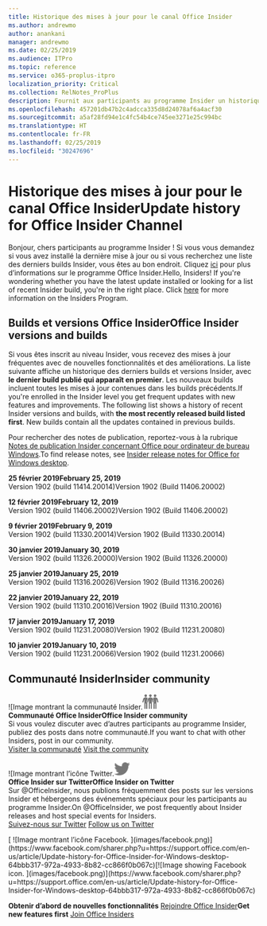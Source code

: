 ```yaml
---
title: Historique des mises à jour pour le canal Office Insider
ms.author: andrewmo
author: anankani
manager: andrewmo
ms.date: 02/25/2019
ms.audience: ITPro
ms.topic: reference
ms.service: o365-proplus-itpro
localization_priority: Critical
ms.collection: RelNotes_ProPlus
description: Fournit aux participants au programme Insider un historique des mises à jour pour les versions Canal mensuel Insider Fast pour ordinateur de bureau Windows
ms.openlocfilehash: 457201db47b2c4adcca335d8d24078af6a4acf30
ms.sourcegitcommit: a5af28fd94e1c4fc54b4ce745ee3271e25c994bc
ms.translationtype: HT
ms.contentlocale: fr-FR
ms.lasthandoff: 02/25/2019
ms.locfileid: "30247696"
---
```

# <a name="update-history-for-office-insider-channel"></a><span data-ttu-id="ecb4c-103">Historique des mises à jour pour le canal Office Insider</span><span class="sxs-lookup"><span data-stu-id="ecb4c-103">Update history for Office Insider Channel</span></span>

<span data-ttu-id="ecb4c-p101">Bonjour, chers participants au programme Insider ! Si vous vous demandez si vous avez installé la dernière mise à jour ou si vous recherchez une liste des derniers builds Insider, vous êtes au bon endroit. Cliquez [ici](https://insider.office.com/) pour plus d’informations sur le programme Office Insider.</span><span class="sxs-lookup"><span data-stu-id="ecb4c-p101">Hello, Insiders! If you're wondering whether you have the latest update installed or looking for a list of recent Insider build, you're in the right place. Click [here](https://insider.office.com/) for more information on the Insiders Program.</span></span>

## <a name="office-insider-versions-and-builds"></a><span data-ttu-id="ecb4c-107">Builds et versions Office Insider</span><span class="sxs-lookup"><span data-stu-id="ecb4c-107">Office Insider versions and builds</span></span>

<span data-ttu-id="ecb4c-p102">Si vous êtes inscrit au niveau Insider, vous recevez des mises à jour fréquentes avec de nouvelles fonctionnalités et des améliorations. La liste suivante affiche un historique des derniers builds et versions Insider, avec **le dernier build publié qui apparaît en premier**. Les nouveaux builds incluent toutes les mises à jour contenues dans les builds précédents.</span><span class="sxs-lookup"><span data-stu-id="ecb4c-p102">If you're enrolled in the Insider level you get frequent updates with new features and improvements. The following list shows a history of recent Insider versions and builds, with **the most recently released build listed first**. New builds contain all the updates contained in previous builds.</span></span> 

<span data-ttu-id="ecb4c-111">Pour rechercher des notes de publication, reportez-vous à la rubrique [Notes de publication Insider concernant Office pour ordinateur de bureau Windows](https://support.office.com/fr-FR/article/insider-release-notes-for-office-for-windows-desktop-523b3d33-8f46-4c79-b427-fdcf40c0b433).</span><span class="sxs-lookup"><span data-stu-id="ecb4c-111">To find release notes, see [Insider release notes for Office for Windows desktop](https://support.office.com/fr-FR/article/insider-release-notes-for-office-for-windows-desktop-523b3d33-8f46-4c79-b427-fdcf40c0b433).</span></span>

<span data-ttu-id="ecb4c-112">**25 février 2019**</span><span class="sxs-lookup"><span data-stu-id="ecb4c-112">**February 25, 2019**</span></span><br/> <span data-ttu-id="ecb4c-113">Version 1902 (build 11414.20014)</span><span class="sxs-lookup"><span data-stu-id="ecb4c-113">Version 1902 (Build 11406.20002)</span></span><br/> 

<span data-ttu-id="ecb4c-114">**12 février 2019**</span><span class="sxs-lookup"><span data-stu-id="ecb4c-114">**February 12, 2019**</span></span><br/> <span data-ttu-id="ecb4c-115">Version 1902 (build 11406.20002)</span><span class="sxs-lookup"><span data-stu-id="ecb4c-115">Version 1902 (Build 11406.20002)</span></span><br/> 

<span data-ttu-id="ecb4c-116">**9 février 2019**</span><span class="sxs-lookup"><span data-stu-id="ecb4c-116">**February 9, 2019**</span></span><br/> <span data-ttu-id="ecb4c-117">Version 1902 (build 11330.20014)</span><span class="sxs-lookup"><span data-stu-id="ecb4c-117">Version 1902 (Build 11330.20014)</span></span><br/> 

<span data-ttu-id="ecb4c-118">**30 janvier 2019**</span><span class="sxs-lookup"><span data-stu-id="ecb4c-118">**January 30, 2019**</span></span><br/> <span data-ttu-id="ecb4c-119">Version 1902 (build 11326.20000)</span><span class="sxs-lookup"><span data-stu-id="ecb4c-119">Version 1902 (Build 11326.20000)</span></span><br/> 

<span data-ttu-id="ecb4c-120">**25 janvier 2019**</span><span class="sxs-lookup"><span data-stu-id="ecb4c-120">**January 25, 2019**</span></span><br/> <span data-ttu-id="ecb4c-121">Version 1902 (build 11316.20026)</span><span class="sxs-lookup"><span data-stu-id="ecb4c-121">Version 1902 (Build 11316.20026)</span></span><br/> 

<span data-ttu-id="ecb4c-122">**22 janvier 2019**</span><span class="sxs-lookup"><span data-stu-id="ecb4c-122">**January 22, 2019**</span></span><br/> <span data-ttu-id="ecb4c-123">Version 1902 (build 11310.20016)</span><span class="sxs-lookup"><span data-stu-id="ecb4c-123">Version 1902 (Build 11310.20016)</span></span><br/> 

<span data-ttu-id="ecb4c-124">**17 janvier 2019**</span><span class="sxs-lookup"><span data-stu-id="ecb4c-124">**January 17, 2019**</span></span><br/> <span data-ttu-id="ecb4c-125">Version 1902 (build 11231.20080)</span><span class="sxs-lookup"><span data-stu-id="ecb4c-125">Version 1902 (Build 11231.20080)</span></span><br/>

<span data-ttu-id="ecb4c-126">**10 janvier 2019**</span><span class="sxs-lookup"><span data-stu-id="ecb4c-126">**January 10, 2019**</span></span><br/> <span data-ttu-id="ecb4c-127">Version 1902 (build 11231.20066)</span><span class="sxs-lookup"><span data-stu-id="ecb4c-127">Version 1902 (build 11231.20066)</span></span><br/> 


## <a name="insider-community"></a><span data-ttu-id="ecb4c-128">Communauté Insider</span><span class="sxs-lookup"><span data-stu-id="ecb4c-128">Insider community</span></span>

<span data-ttu-id="ecb4c-129">![Image montrant la communauté Insider.</span><span class="sxs-lookup"><span data-stu-id="ecb4c-129">![Image showing insider community.</span></span> ](images/insidercommunity.png) <br/>
<span data-ttu-id="ecb4c-130">**Communauté Office Insider**</span><span class="sxs-lookup"><span data-stu-id="ecb4c-130">**Office Insider community**</span></span><br/> <span data-ttu-id="ecb4c-131">Si vous voulez discuter avec d’autres participants au programme Insider, publiez des posts dans notre communauté.</span><span class="sxs-lookup"><span data-stu-id="ecb4c-131">If you want to chat with other Insiders, post in our community.</span></span><br/><span data-ttu-id="ecb4c-132"> 
[Visiter la communauté](https://go.microsoft.com/fwlink/?linkid=843493)</span><span class="sxs-lookup"><span data-stu-id="ecb4c-132"> 
[Visit the community](https://go.microsoft.com/fwlink/?linkid=843493)</span></span><br/> 

<span data-ttu-id="ecb4c-133">![Image montrant l’icône Twitter.</span><span class="sxs-lookup"><span data-stu-id="ecb4c-133">![Image showing twitter icon.</span></span> ](images/twitter.png)<br/>
<span data-ttu-id="ecb4c-134">**Office Insider sur Twitter**</span><span class="sxs-lookup"><span data-stu-id="ecb4c-134">**Office Insider on Twitter**</span></span><br/> <span data-ttu-id="ecb4c-135">Sur @OfficeInsider, nous publions fréquemment des posts sur les versions Insider et hébergeons des événements spéciaux pour les participants au programme Insider.</span><span class="sxs-lookup"><span data-stu-id="ecb4c-135">On @OfficeInsider, we post frequently about Insider releases and host special events for Insiders.</span></span><br/><span data-ttu-id="ecb4c-136"> 
[Suivez-nous sur Twitter](https://go.microsoft.com/fwlink/?linkid=717717)</span><span class="sxs-lookup"><span data-stu-id="ecb4c-136"> 
[Follow us on Twitter](https://go.microsoft.com/fwlink/?linkid=717717)</span></span><br/> 

<span data-ttu-id="ecb4c-137">
  [
  ![Image montrant l’icône Facebook. ](images/facebook.png)](https://www.facebook.com/sharer.php?u=https://support.office.com/en-us/article/Update-history-for-Office-Insider-for-Windows-desktop-64bbb317-972a-4933-8b82-cc866f0b067c)</span><span class="sxs-lookup"><span data-stu-id="ecb4c-137">[![Image showing Facebook icon. ](images/facebook.png)](https://www.facebook.com/sharer.php?u=https://support.office.com/en-us/article/Update-history-for-Office-Insider-for-Windows-desktop-64bbb317-972a-4933-8b82-cc866f0b067c)</span></span>


<span data-ttu-id="ecb4c-138">**Obtenir d’abord de nouvelles fonctionnalités**
[Rejoindre Office Insider](https://insider.office.com/)</span><span class="sxs-lookup"><span data-stu-id="ecb4c-138">**Get new features first**
[Join Office Insiders](https://insider.office.com/)</span></span>